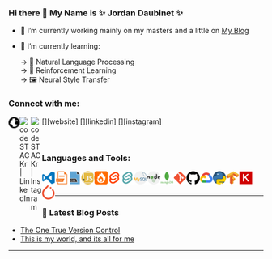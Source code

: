 <!--
**MrDaubinet/MrDaubinet** is a ✨ _special_ ✨ repository because its `README.md` (this file) appears on your GitHub profile.

Here are some ideas to get you started:

- 🔭 I’m currently working on ...
- 🌱 I’m currently learning ...
- 👯 I’m looking to collaborate on ...
- 🤔 I’m looking for help with ...
- 💬 Ask me about ...
- 📫 How to reach me: ...
- 😄 Pronouns: ...
- ⚡ Fun fact: ...
-->

### Hi there 👋 My Name is ✨ Jordan Daubinet ✨ 
- 🔭 I’m currently working mainly on my masters and a little on [My Blog](https://mrdaubinet.github.io/) 
- 🌱 I’m currently learning: 

  -> 🔣 Natural Language Processing  
  -> 🤖 Reinforcement Learning   
  -> 🖼️ Neural Style Transfer 

### Connect with me:

[<img align="left" alt="codeSTACKr.com" width="22px" src="https://raw.githubusercontent.com/iconic/open-iconic/master/svg/globe.svg" />][website]
[<img align="left" alt="codeSTACKr | LinkedIn" width="22px" src="https://cdn.jsdelivr.net/npm/simple-icons@v3/icons/linkedin.svg" />][linkedin]
[<img align="left" alt="codeSTACKr | Instagram" width="22px" src="https://cdn.jsdelivr.net/npm/simple-icons@v3/icons/instagram.svg" />][instagram]

<br />

### Languages and Tools:

<img align="left" alt="Visual Studio Code" width="26px" src="https://github.com/MrDaubinet/MrDaubinet/blob/master/assets/vscode_icon.png?raw=true" />
<img align="left" alt="HTML5" width="26px" src="https://github.com/MrDaubinet/MrDaubinet/blob/master/assets/html_icon.png?raw=true" />
<img align="left" alt="CSS3" width="26px" src="https://github.com/MrDaubinet/MrDaubinet/blob/master/assets/css_icon.png?raw=true" />
<img align="left" alt="JavaScript" width="26px" src="https://github.com/MrDaubinet/MrDaubinet/blob/master/assets/javascript_icon.svg?raw=true" />
<img align="left" alt="JavaScript" width="26px" src="https://github.com/MrDaubinet/MrDaubinet/blob/master/assets/ember_icon.png?raw=true" />
<img align="left" alt="JavaScript" width="26px" src="https://github.com/MrDaubinet/MrDaubinet/blob/master/assets/svelte_icon.png?raw=true" />
<img align="left" alt="JavaScript" width="26px" src="https://github.com/MrDaubinet/MrDaubinet/blob/master/assets/sapper_icon.png?raw=true" />
<img align="left" alt="MySQL" width="26px" src="https://github.com/MrDaubinet/MrDaubinet/blob/master/assets/mysql_icon.svg?raw=true" />
<img align="left" alt="Node.js" width="26px" src="https://github.com/MrDaubinet/MrDaubinet/blob/master/assets/node_icon.svg?raw=true" />
<img align="left" alt="MongoDB" width="26px" src="https://github.com/MrDaubinet/MrDaubinet/blob/master/assets/mongo_icon.png?raw=true" />
<img align="left" alt="Git" width="26px" src="https://github.com/MrDaubinet/MrDaubinet/blob/master/assets/git_icon.png?raw=true" />
<img align="left" alt="GitHub" width="26px" src="https://github.com/MrDaubinet/MrDaubinet/blob/master/assets/github_icon.svg?raw=true" />
<img align="left" alt="GitHub" width="26px" src="https://github.com/MrDaubinet/MrDaubinet/blob/master/assets/gcp_icon.png?raw=true" />
<img align="left" alt="GitHub" width="26px" src="https://github.com/MrDaubinet/MrDaubinet/blob/master/assets/python_icon.svg?raw=true" />
<img align="left" alt="GitHub" width="26px" src="https://github.com/MrDaubinet/MrDaubinet/blob/master/assets/tensorflow_icon.png?raw=true" />
<img align="left" alt="GitHub" width="26px" src="https://github.com/MrDaubinet/MrDaubinet/blob/master/assets/keras_icon.svg?raw=true" />
<img align="left" alt="GitHub" width="26px" src="https://github.com/MrDaubinet/MrDaubinet/blob/master/assets/pytorch_icon.svg?raw=true" />

<br />
<br />

---

### 📕 Latest Blog Posts
<!-- BLOG-POST-LIST:START -->
- [The One True Version Control](https://mrdaubinet.github.io/The-One-True-Version-Control/)
- [This is my world, and its all for me](https://mrdaubinet.github.io/This-is-Me/)
<!-- BLOG-POST-LIST:END -->
---

